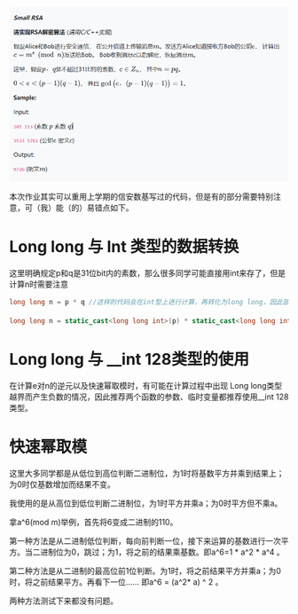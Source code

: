 ![1731676637609](rec/image/1731676637609.png)

本次作业其实可以重用上学期的信安数基写过的代码，但是有的部分需要特别注意，可（我）能（的）易错点如下。

# Long long 与 Int 类型的数据转换

这里明确规定p和q是31位bit内的素数，那么很多同学可能直接用int来存了，但是计算n时需要注意

```c++
long long n = p * q //这样的代码会在int型上进行计算，再转化为long long，因此部分测试点会越界。

long long n = static_cast<long long int>(p) * static_cast<long long int>(q); //正确的写法应该是这样
```

# Long long 与 __int 128类型的使用

在计算e对n的逆元以及快速幂取模时，有可能在计算过程中出现 Long long类型越界而产生负数的情况，因此推荐两个函数的参数、临时变量都推荐使用__int 128类型。

# 快速幂取模

这里大多同学都是从低位到高位判断二进制位，为1时将基数平方并乘到结果上；为0时仅基数增加而结果不变。

我使用的是从高位到低位判断二进制位，为1时平方并乘a；为0时平方但不乘a。

拿a^6(mod m)举例，首先将6变成二进制的110。

第一种方法是从二进制低位判断，每向前判断一位，接下来运算的基数进行一次平方。当二进制位为0，跳过；为1，将之前的结果乘基数。即a^6=1 * a^2 * a^4 。

第二种方法是从二进制的最高位前1位判断。为1时，将之前结果平方并乘a；为0时，将之前结果平方。再看下一位…… 即a^6 = (a^2* a) ^ 2 。

两种方法测试下来都没有问题。
